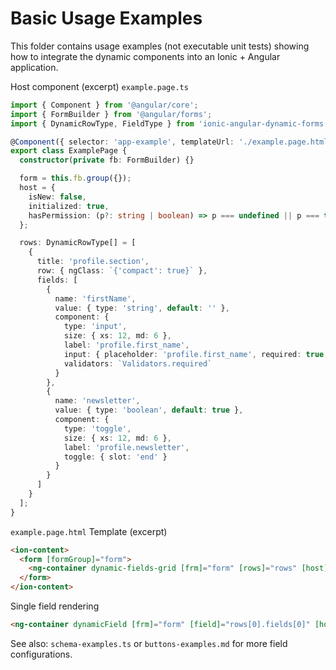 Basic Usage Examples
====================

This folder contains usage examples (not executable unit tests) showing how to integrate the dynamic components into an Ionic + Angular application.

Host component (excerpt)
```example.page.ts```
```ts
import { Component } from '@angular/core';
import { FormBuilder } from '@angular/forms';
import { DynamicRowType, FieldType } from 'ionic-angular-dynamic-forms';

@Component({ selector: 'app-example', templateUrl: './example.page.html' })
export class ExamplePage {
  constructor(private fb: FormBuilder) {}

  form = this.fb.group({});
  host = {
    isNew: false,
    initialized: true,
    hasPermission: (p?: string | boolean) => p === undefined || p === true
  };

  rows: DynamicRowType[] = [
    {
      title: 'profile.section',
      row: { ngClass: `{'compact': true}` },
      fields: [
        {
          name: 'firstName',
          value: { type: 'string', default: '' },
          component: {
            type: 'input',
            size: { xs: 12, md: 6 },
            label: 'profile.first_name',
            input: { placeholder: 'profile.first_name', required: true },
            validators: `Validators.required`
          }
        },
        {
          name: 'newsletter',
          value: { type: 'boolean', default: true },
          component: {
            type: 'toggle',
            size: { xs: 12, md: 6 },
            label: 'profile.newsletter',
            toggle: { slot: 'end' }
          }
        }
      ]
    }
  ];
}
```

```example.page.html```
Template (excerpt)
```html
<ion-content>
  <form [formGroup]="form">
    <ng-container dynamic-fields-grid [frm]="form" [rows]="rows" [host]="host"></ng-container>
  </form>
</ion-content>
```

Single field rendering
```html
<ng-container dynamicField [frm]="form" [field]="rows[0].fields[0]" [host]="host"></ng-container>
```

See also: `schema-examples.ts` or `buttons-examples.md` for more field configurations.


